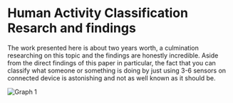 # Human Activity Classification Resarch and findings 

The work presented here is about two years worth, a culmination researching on this topic and the findings are honestly incredible. Aside from the direct findings of this paper in particular, the fact that you can classify what someone or something is doing by just using 3-6 sensors on connected device is astonishing and not as well known as it should be. 

![Graph 1]((https://github.com/jiogallardy/activity-classification/blob/main/predictedVsTrue.png)https://github.com/jiogallardy/activity-classification/blob/main/predictedVsTrue.png "matrix")

